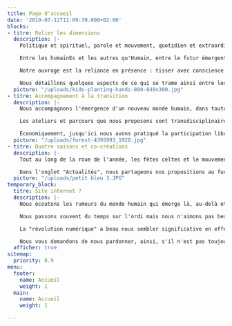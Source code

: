 ```yaml
---
title: Page d'accueil
date: '2019-07-12T11:09:39.000+02:00'
blocks:
- titre: Relier les dimensions
  description: |-
    Politique et spirituel, parole et mouvement, quotidien et extraordinaire, engagements dans l'action concrète ou dans la réflexion, le silence et la célébration, l'écologie pratique et l'écologie profonde...

    Entre les humainEs et les autres qu'Humain, entre le futur émergent et l'attention au sens de nos histoires...

    Notre ouvrage est la reliance en présence : tisser avec conscience le complexe écheveau du réel, fils entremêlés.

    Nous détaillons quelques aspects de ce qui se trame ainsi entre les "dimensions", les différents champs de nos vies, dans l'onglet "Articles".
  picture: "/uploads/kids-planting-hands-800-849x300.jpg"
- titre: Accompagnement à la transition
  description: |-
    Nous accompagnons l'émergence d'un nouveau monde humain, dans toutes les dimensions d'une culture écologique et sociale saine - telles qu'elles apparaissent par exemple dans la fleur de la permaculture (alimentation, habitat, santé, économie, arts, technologies, etc.) - en développant notre sensibilité, en approfondissant notre intelligence des relations et notre compréhension du Vivant.

    Les ateliers et parcours que nous proposons sont transdisciplinaires et expérientiels. Le vécu collectif nous semble aussi important que les approches formelles. Nous veillons à l'équivalence, et à tenir une posture de co-facilitation ajustée aux réels besoins en présence.

    Économiquement, jusqu'ici nous avons pratiqué la participation libre et consciente. Nos propositions d'accompagnement sont présentées plus en détail dans la section "Articles"
  picture: "/uploads/forest-4395993_1920.jpg"
- titre: Quatre saisons et co-créations
  description: |-
    Tout au long de la roue de l'année, les fêtes celtes et le mouvement de la nature nous inspirent. Imbolc, Beltaine, Lugnasad & Samain, parfois les solstices ou les équinoxes : nous proposons des cercles et des ateliers ajustés à ces dates et aussi d'autres, à d'autres moments, et des ateliers, rencontres ou parcours spécifiques adaptés aux groupes auprès desquels nous travaillons.

    Dans l'onglet "Actualités", nous partageons nos propositions au fur et à mesure (en principe), et les archives demeurent pour se faire une idée de ce qui déjà a eu lieu.
  picture: "/uploads/petit bleu 3.JPG"
temporary_block:
  titre: Site internet ?
  description: |-
    Nous écoutons les rumeurs du monde humain qui émerge là, au-delà et de toutes parts...

    Nous passons souvent du temps sur l'ordi mais nous n'aimons pas beaucoup ça au fond : nos cœurs nous appellent ailleurs.

    La "révolution numérique" a beau nous sembler significative en effet dans l'histoire de l'humanité, ça n'est pas une évidence pour nous de faire un site internet, en fait.

    Nous vous demandons de nous pardonner, ainsi, s'il n'est pas toujours à jour, ou si certaines formules ne sont pas aussi ajustées que nous le souhaiterions. À bientôt peut-être dans le monde en vrai !
  afficher: true
sitemap:
  priority: 0.9
menu:
  footer:
    name: Accueil
    weight: 1
  main:
    name: Accueil
    weight: 1

---
```

